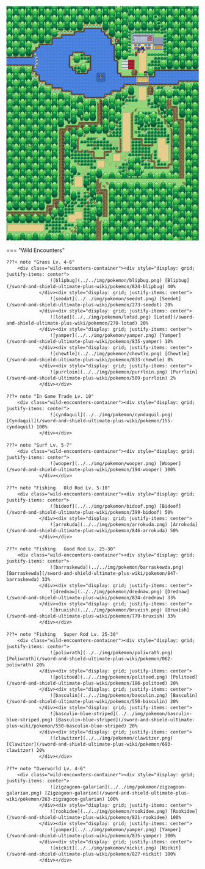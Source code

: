 <img src="../../img/routes/Route 2.png" alt="Route 2"/>

=== "Wild Encounters"


	???+ note "Grass Lv. 4-6"
		<div class="wild-encounters-container"><div style="display: grid; justify-items: center">
                    ![blipbug](../../img/pokemon/blipbug.png) [Blipbug](/sword-and-shield-ultimate-plus-wiki/pokemon/824-blipbug) 40%
                </div><div style="display: grid; justify-items: center">
                    ![seedot](../../img/pokemon/seedot.png) [Seedot](/sword-and-shield-ultimate-plus-wiki/pokemon/273-seedot) 20%
                </div><div style="display: grid; justify-items: center">
                    ![lotad](../../img/pokemon/lotad.png) [Lotad](/sword-and-shield-ultimate-plus-wiki/pokemon/270-lotad) 20%
                </div><div style="display: grid; justify-items: center">
                    ![yamper](../../img/pokemon/yamper.png) [Yamper](/sword-and-shield-ultimate-plus-wiki/pokemon/835-yamper) 10%
                </div><div style="display: grid; justify-items: center">
                    ![chewtle](../../img/pokemon/chewtle.png) [Chewtle](/sword-and-shield-ultimate-plus-wiki/pokemon/833-chewtle) 8%
                </div><div style="display: grid; justify-items: center">
                    ![purrloin](../../img/pokemon/purrloin.png) [Purrloin](/sword-and-shield-ultimate-plus-wiki/pokemon/509-purrloin) 2%
                </div></div>

	???+ note "In Game Trade Lv. 10"
		<div class="wild-encounters-container"><div style="display: grid; justify-items: center">
                    ![cyndaquil](../../img/pokemon/cyndaquil.png) [Cyndaquil](/sword-and-shield-ultimate-plus-wiki/pokemon/155-cyndaquil) 100%
                </div></div>

	???+ note "Surf Lv. 5-7"
		<div class="wild-encounters-container"><div style="display: grid; justify-items: center">
                    ![wooper](../../img/pokemon/wooper.png) [Wooper](/sword-and-shield-ultimate-plus-wiki/pokemon/194-wooper) 100%
                </div></div>

	???+ note "Fishing   Old Rod Lv. 5-10"
		<div class="wild-encounters-container"><div style="display: grid; justify-items: center">
                    ![bidoof](../../img/pokemon/bidoof.png) [Bidoof](/sword-and-shield-ultimate-plus-wiki/pokemon/399-bidoof) 50%
                </div><div style="display: grid; justify-items: center">
                    ![arrokuda](../../img/pokemon/arrokuda.png) [Arrokuda](/sword-and-shield-ultimate-plus-wiki/pokemon/846-arrokuda) 50%
                </div></div>

	???+ note "Fishing   Good Rod Lv. 25-30"
		<div class="wild-encounters-container"><div style="display: grid; justify-items: center">
                    ![barraskewda](../../img/pokemon/barraskewda.png) [Barraskewda](/sword-and-shield-ultimate-plus-wiki/pokemon/847-barraskewda) 33%
                </div><div style="display: grid; justify-items: center">
                    ![drednaw](../../img/pokemon/drednaw.png) [Drednaw](/sword-and-shield-ultimate-plus-wiki/pokemon/834-drednaw) 33%
                </div><div style="display: grid; justify-items: center">
                    ![bruxish](../../img/pokemon/bruxish.png) [Bruxish](/sword-and-shield-ultimate-plus-wiki/pokemon/779-bruxish) 33%
                </div></div>

	???+ note "Fishing   Super Rod Lv. 25-30"
		<div class="wild-encounters-container"><div style="display: grid; justify-items: center">
                    ![poliwrath](../../img/pokemon/poliwrath.png) [Poliwrath](/sword-and-shield-ultimate-plus-wiki/pokemon/062-poliwrath) 20%
                </div><div style="display: grid; justify-items: center">
                    ![politoed](../../img/pokemon/politoed.png) [Politoed](/sword-and-shield-ultimate-plus-wiki/pokemon/186-politoed) 20%
                </div><div style="display: grid; justify-items: center">
                    ![basculin](../../img/pokemon/basculin.png) [Basculin](/sword-and-shield-ultimate-plus-wiki/pokemon/550-basculin) 20%
                </div><div style="display: grid; justify-items: center">
                    ![basculin-blue-striped](../../img/pokemon/basculin-blue-striped.png) [Basculin-blue-striped](/sword-and-shield-ultimate-plus-wiki/pokemon/550-basculin-blue-striped) 20%
                </div><div style="display: grid; justify-items: center">
                    ![clawitzer](../../img/pokemon/clawitzer.png) [Clawitzer](/sword-and-shield-ultimate-plus-wiki/pokemon/693-clawitzer) 20%
                </div></div>

	???+ note "Overworld Lv. 4-6"
		<div class="wild-encounters-container"><div style="display: grid; justify-items: center">
                    ![zigzagoon-galarian](../../img/pokemon/zigzagoon-galarian.png) [Zigzagoon-galarian](/sword-and-shield-ultimate-plus-wiki/pokemon/263-zigzagoon-galarian) 100%
                </div><div style="display: grid; justify-items: center">
                    ![rookidee](../../img/pokemon/rookidee.png) [Rookidee](/sword-and-shield-ultimate-plus-wiki/pokemon/821-rookidee) 100%
                </div><div style="display: grid; justify-items: center">
                    ![yamper](../../img/pokemon/yamper.png) [Yamper](/sword-and-shield-ultimate-plus-wiki/pokemon/835-yamper) 100%
                </div><div style="display: grid; justify-items: center">
                    ![nickit](../../img/pokemon/nickit.png) [Nickit](/sword-and-shield-ultimate-plus-wiki/pokemon/827-nickit) 100%
                </div></div>



